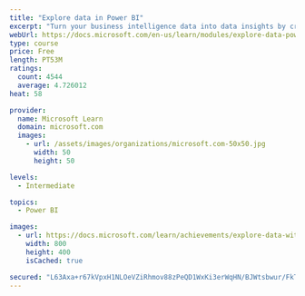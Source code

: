 ```yaml
---
title: "Explore data in Power BI"
excerpt: "Turn your business intelligence data into data insights by creating and configuring Power BI dashboards."
webUrl: https://docs.microsoft.com/en-us/learn/modules/explore-data-power-bi/
type: course
price: Free
length: PT53M
ratings:
  count: 4544
  average: 4.726012
heat: 58

provider:
  name: Microsoft Learn
  domain: microsoft.com
  images:
    - url: /assets/images/organizations/microsoft.com-50x50.jpg
      width: 50
      height: 50

levels:
  - Intermediate

topics:
  - Power BI

images:
  - url: https://docs.microsoft.com/learn/achievements/explore-data-with-power-bi-desktop-social.png
    width: 800
    height: 400
    isCached: true

secured: "L63Axa+r67kVpxH1NLOeVZiRhmov88zPeQD1WxKi3erWqHN/BJWtsbwur/FkTFa5gi2cIbM3L+aptRs+3tGFi3ebKTbfYEX9yYMh1ecZNREVDKLuVDafxB2NAUC4h/EghrIy3Xqi3ym84mvYDbP2YF3Z8Zl9u9TFSBBtvwHM7OK1gv5xDZhp3H4fNYBnrJKCe/XdBWWTJVBPmSwdwZnDkk7jINKBnYeU1/gRKb1+GyQQ7XEuufUnwWt2bdP8GXiff3uutdXOuw8oom3sRGtg7RDos5WqADn590v0/XQztj/m3oFTPOpxcJdjOswfQyk3pjharxoRor52gQJUvbmVTDdAxGHMQ948RXB2LomiNl3irgaTOSGlt1jkA36IP0gYZM3VZoX+x7VyM+YRTJ4Jt6Ld8I95l8fwclC2ughoZjc=;WPkmihuyTHDHlbYxE7f06g=="
---
```


